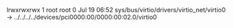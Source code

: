 lrwxrwxrwx 1 root root 0 Jul 19 06:52 sys/bus/virtio/drivers/virtio_net/virtio0 -> ../../../../devices/pci0000:00/0000:00:02.0/virtio0
